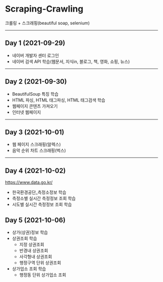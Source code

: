 # Scraping-Crawling

크롤링 + 스크래핑(beautiful soap, selenium)

-----

## Day 1 (2021-09-29)

- 네이버 개발자 센터 로그인
- 네이버 검색 API 학습(웹문서, 지식in, 블로그, 책, 영화, 쇼핑, 뉴스)

-----

## Day 2 (2021-09-30)

- BeautifulSoup 특징 학습
- HTML 파싱, HTML 태그파싱, HTML 태그검색 학습
- 웹페이지 콘텐츠 가져오기
- 인터넷 웹페이지 

-----

## Day 3 (2021-10-01)

- 웹 페이지 스크래핑(알렉스)
- 음악 순위 차트 스크래핑(벅스)

-----

## Day 4 (2021-10-02)

https://www.data.go.kr/

- 한국환경공단_측정소정보 학습
- 측정소별 실시간 측정정보 조회 학습
- 시도별 실시간 측정정보 조회 학습

## Day 5 (2021-10-06)

- 상가(상권)정보 학습
- 상권조회 학습
  - 지정 상권조회
  - 반경내 상권조회
  - 사각형내 상권조회
  - 행정구역 단위 상권조회
- 상가업소 조회 학습
  - 행정동 단위 상가업소 조회
